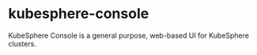 # kubesphere-console
KubeSphere Console is a general purpose, web-based UI for KubeSphere clusters.
